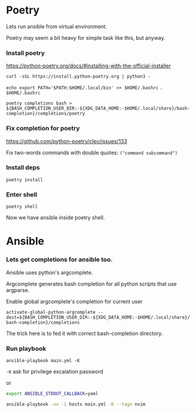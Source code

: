 # Poetry

Lets run ansible from virtual environment.

Poetry may seem a bit heavy for simple task like this, but anyway.

### Install poetry

https://python-poetry.org/docs/#installing-with-the-official-installer

`curl -sSL https://install.python-poetry.org | python3 -`

`echo export PATH='$PATH:$HOME/.local/bin' >> $HOME/.bashrc`
`. $HOME/.bashrc`

`poetry completions bash > ${BASH_COMPLETION_USER_DIR:-${XDG_DATA_HOME:-$HOME/.local/share}/bash-completion}/completions/poetry`

### Fix completion for poetry

https://github.com/python-poetry/cleo/issues/133

Fix two-words commands with double quotes: `("command subcommand")`

### Install deps

`poetry install`

### Enter shell

`poetry shell`

Now we have ansible inside poetry shell.

# Ansible

### Lets get completions for ansible too.

Ansible uses python's argcomplete.

Argcomplete generates bash completion for all python scripts that use argparse.

Enable global argcomplete's completion for current user

`activate-global-python-argcomplete --dest=${BASH_COMPLETION_USER_DIR:-${XDG_DATA_HOME:-$HOME/.local/share}/bash-completion}/completions`

The trick here is to fed it with correct bash-completion directory.

### Run playbook

`ansible-playbook main.yml -K`

`-K` ask for privilege escalation password

or

```bash
export ANSIBLE_STDOUT_CALLBACK=yaml
```

```bash
ansible-playbook -vv -i hosts main.yml -K --tags nvim
```
